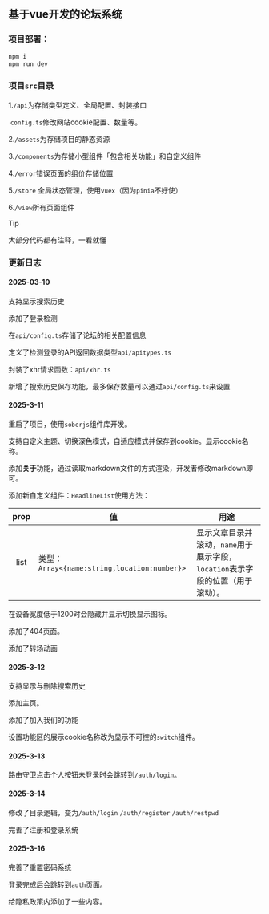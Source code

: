 ## 基于vue开发的论坛系统

### 项目部署：

```bash
npm i
npm run dev
```

### 项目`src`目录

1.`/api`为存储类型定义、全局配置、封装接口

​	`config.ts`修改网站cookie配置、数量等。

2.`/assets`为存储项目的静态资源

3.`/components`为存储小型组件「包含相关功能」和自定义组件

4.`/error`错误页面的组价存储位置

5.`/store` 全局状态管理，使用`vuex`（因为`pinia`不好使）

6.`/view`所有页面组件

> [!TIP]
>
> 大部分代码都有注释，一看就懂

### 更新日志

#### 2025-03-10

支持显示搜索历史

添加了登录检测

在`api/config.ts`存储了论坛的相关配置信息

定义了检测登录的API返回数据类型`api/apitypes.ts`

封装了xhr请求函数：`api/xhr.ts`

新增了搜索历史保存功能，最多保存数量可以通过`api/config.ts`来设置

#### 2025-3-11

重启了项目，使用`soberjs`组件库开发。

支持自定义主题、切换深色模式，自适应模式并保存到cookie。显示cookie名称。

添加**关于**功能，通过读取markdown文件的方式渲染，开发者修改markdown即可。

添加新自定义组件：`HeadlineList`使用方法：

| prop | 值                                           | 用途                                                         |
| :--: | -------------------------------------------- | ------------------------------------------------------------ |
| list | 类型：`Array<{name:string,location:number}>` | 显示文章目录并滚动，`name`用于展示字段，`location`表示字段的位置（用于滚动）。 |

在设备宽度低于1200时会隐藏并显示切换显示图标。

添加了404页面。

添加了转场动画

#### 2025-3-12

支持显示与删除搜索历史

添加主页。

添加了加入我们的功能

设置功能区的展示cookie名称改为显示不可控的`switch`组件。

#### 2025-3-13

路由守卫点击个人按钮未登录时会跳转到`/auth/login`。

#### 2025-3-14

修改了目录逻辑，变为`/auth/login` `/auth/register` `/auth/restpwd`

完善了注册和登录系统

#### 2025-3-16

完善了重置密码系统

登录完成后会跳转到`auth`页面。

给隐私政策内添加了一些内容。